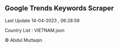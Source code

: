 

## Google Trends Keywords Scraper 
 
Last Update 14-04-2023 , 06:28:59

Country List :
VIETNAM.json



© Abdul Muttaqin 

